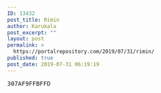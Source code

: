 ```yaml
---
ID: 13432
post_title: Rimin
author: Karukala
post_excerpt: ""
layout: post
permalink: >
  https://portalrepository.com/2019/07/31/rimin/
published: true
post_date: 2019-07-31 06:19:19
---
```

<pre>307AF9FFBFFD</pre>